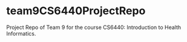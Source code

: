 # team9CS6440ProjectRepo
Project Repo of Team 9 for the course CS6440: Introduction to Health Informatics.

